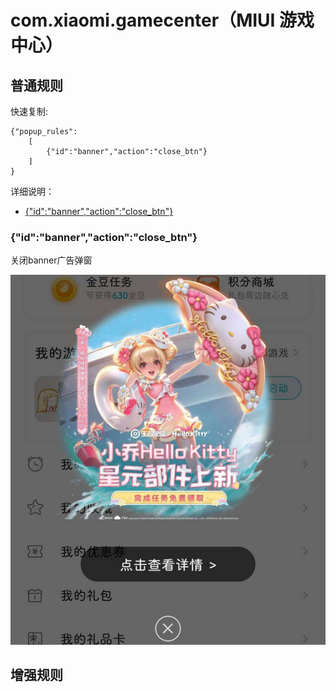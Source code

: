 # com.xiaomi.gamecenter（MIUI 游戏中心）

## 普通规则

快速复制:
```
{"popup_rules":
    [
        {"id":"banner","action":"close_btn"}
    ]
}
```
详细说明：
- [{"id":"banner","action":"close_btn"}](#idbanneractionclose_btn)

### {"id":"banner","action":"close_btn"}
关闭banner广告弹窗

![](./assets/banner广告弹窗.jpg)


## 增强规则
